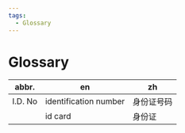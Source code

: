 ```yaml
---
tags:
  - Glossary
---
```


# Glossary

| abbr.   | en                    | zh         |
| ------- | --------------------- | ---------- |
| I.D. No | identification number | 身份证号码 |
|         | id card               | 身份证     |
